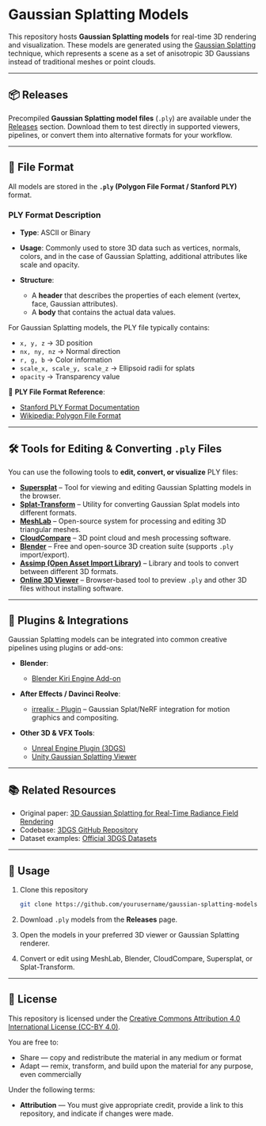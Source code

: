 # Gaussian Splatting Models

This repository hosts **Gaussian Splatting models** for real-time 3D rendering and visualization. These models are generated using the [Gaussian Splatting](https://repo-sam.inria.fr/fungraph/3d-gaussian-splatting/) technique, which represents a scene as a set of anisotropic 3D Gaussians instead of traditional meshes or point clouds.

---

## 📦 Releases

Precompiled **Gaussian Splatting model files** (`.ply`) are available under the [Releases](https://github.com/khyron/Gaussian-Splatting/releases) section.
Download them to test directly in supported viewers, pipelines, or convert them into alternative formats for your workflow.

---

## 📂 File Format

All models are stored in the **`.ply` (Polygon File Format / Stanford PLY)** format.

### PLY Format Description

* **Type**: ASCII or Binary
* **Usage**: Commonly used to store 3D data such as vertices, normals, colors, and in the case of Gaussian Splatting, additional attributes like scale and opacity.
* **Structure**:

  * A **header** that describes the properties of each element (vertex, face, Gaussian attributes).
  * A **body** that contains the actual data values.

For Gaussian Splatting models, the PLY file typically contains:

* `x, y, z` → 3D position
* `nx, ny, nz` → Normal direction
* `r, g, b` → Color information
* `scale_x, scale_y, scale_z` → Ellipsoid radii for splats
* `opacity` → Transparency value

📖 **PLY File Format Reference**:

* [Stanford PLY Format Documentation](http://paulbourke.net/dataformats/ply/)
* [Wikipedia: Polygon File Format](https://en.wikipedia.org/wiki/PLY_%28file_format%29)

---

## 🛠 Tools for Editing & Converting `.ply` Files

You can use the following tools to **edit, convert, or visualize** PLY files:

* **[Supersplat](https://github.com/antimatter15/supersplat)** – Tool for viewing and editing Gaussian Splatting models in the browser.
* **[Splat-Transform](https://github.com/playcanvas/splat-transform)** – Utility for converting Gaussian Splat models into different formats.
* **[MeshLab](https://www.meshlab.net/)** – Open-source system for processing and editing 3D triangular meshes.
* **[CloudCompare](https://www.danielgm.net/cc/)** – 3D point cloud and mesh processing software.
* **[Blender](https://www.blender.org/)** – Free and open-source 3D creation suite (supports `.ply` import/export).
* **[Assimp (Open Asset Import Library)](https://www.assimp.org/)** – Library and tools to convert between different 3D formats.
* **[Online 3D Viewer](https://3dviewer.net/)** – Browser-based tool to preview `.ply` and other 3D files without installing software.

---

## 🎨 Plugins & Integrations

Gaussian Splatting models can be integrated into common creative pipelines using plugins or add-ons:

* **Blender**:

  * [Blender Kiri Engine Add-on](https://github.com/Kiri-Innovation/3dgs-render-blender-addon)
* **After Effects / Davinci Reolve**:

  * [irrealix - Plugin](https://aescripts.com/authors/f-l/irrealix/) – Gaussian Splat/NeRF integration for motion graphics and compositing.
* **Other 3D & VFX Tools**:

  * [Unreal Engine Plugin (3DGS)](https://github.com/graphdeco-inria/gaussian-splatting/tree/main/unreal)
  * [Unity Gaussian Splatting Viewer](https://github.com/aras-p/UnityGaussianSplatting)

---

## 📚 Related Resources

* Original paper: [3D Gaussian Splatting for Real-Time Radiance Field Rendering](https://repo-sam.inria.fr/fungraph/3d-gaussian-splatting/)
* Codebase: [3DGS GitHub Repository](https://github.com/graphdeco-inria/gaussian-splatting)
* Dataset examples: [Official 3DGS Datasets](https://repo-sam.inria.fr/fungraph/3d-gaussian-splatting/datasets/)

---

## 🚀 Usage

1. Clone this repository

   ```bash
   git clone https://github.com/yourusername/gaussian-splatting-models.git
   ```
2. Download `.ply` models from the **Releases** page.
3. Open the models in your preferred 3D viewer or Gaussian Splatting renderer.
4. Convert or edit using MeshLab, Blender, CloudCompare, Supersplat, or Splat-Transform.

---

## 📄 License  

This repository is licensed under the [Creative Commons Attribution 4.0 International License (CC-BY 4.0)](https://creativecommons.org/licenses/by/4.0/).  

You are free to:  
- Share — copy and redistribute the material in any medium or format  
- Adapt — remix, transform, and build upon the material for any purpose, even commercially  

Under the following terms:  
- **Attribution** — You must give appropriate credit, provide a link to this repository, and indicate if changes were made.  

